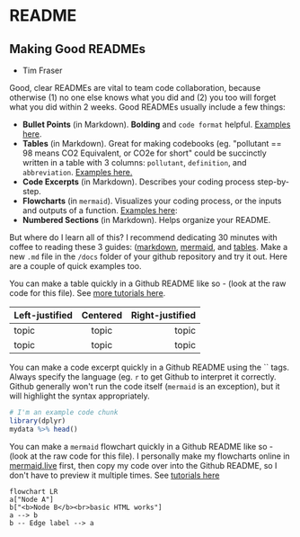# README
## Making Good READMEs
- Tim Fraser

Good, clear READMEs are vital to team code collaboration, because otherwise (1) no one else knows what you did and (2) you too will forget what you did within 2 weeks. Good READMEs usually include a few things:

- **Bullet Points** (in Markdown). **Bolding** and `code format` helpful. [Examples here](https://docs.github.com/en/get-started/writing-on-github/getting-started-with-writing-and-formatting-on-github/basic-writing-and-formatting-syntax).
- **Tables** (in Markdown). Great for making codebooks (eg. "pollutant == 98 means CO2 Equivalent, or CO2e for short" could be succinctly written in a table with 3 columns: `pollutant`, `definition`, and `abbreviation`. [Examples here.](https://www.markdownguide.org/extended-syntax/)
- **Code Excerpts** (in Markdown). Describes your coding process step-by-step.
- **Flowcharts** (in `mermaid`). Visualizes your coding process, or the inputs and outputs of a function. [Examples here](http://mermaid.js.org/syntax/flowchart.html): 
- **Numbered Sections** (in Markdown). Helps organize your README.

But where do I learn all of this? I recommend dedicating 30 minutes with coffee to reading these 3 guides: ([markdown](https://docs.github.com/en/get-started/writing-on-github/getting-started-with-writing-and-formatting-on-github/basic-writing-and-formatting-syntax), [mermaid](http://mermaid.js.org/syntax/flowchart.html), and [tables](https://www.markdownguide.org/extended-syntax/). Make a new `.md` file in the `/docs` folder of your github repository and try it out. Here are a couple of quick examples too.

You can make a table quickly in a Github README like so - (look at the raw code for this file). See [more tutorials here](https://www.markdownguide.org/extended-syntax/).

| Left-justified  | Centered       |  Right-justified |           
| :---            | :-----------:  | ---------------: |
| topic           | topic          | topic            |
| topic           | topic          | topic            |

You can make a code excerpt quickly in a Github README using the `` tags. Always specify the language (eg. `r` to get Github to interpret it correctly. Github generally won't run the code itself (`mermaid` is an exception), but it will highlight the syntax appropriately.

```r
# I'm an example code chunk
library(dplyr)
mydata %>% head()
```

You can make a `mermaid` flowchart quickly in a Github README like so - (look at the raw code for this file). I personally make my flowcharts online in [mermaid.live](https://mermaid.live/) first, then copy my code over into the Github README, so I don't have to preview it multiple times. See [tutorials here](http://mermaid.js.org/syntax/flowchart.html)

```mermaid
flowchart LR
a["Node A"]
b["<b>Node B</b><br>basic HTML works"]
a --> b
b -- Edge label --> a
```
